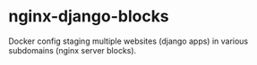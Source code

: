# nginx-django-blocks
Docker config staging multiple websites (django apps) in various subdomains (nginx server blocks).
